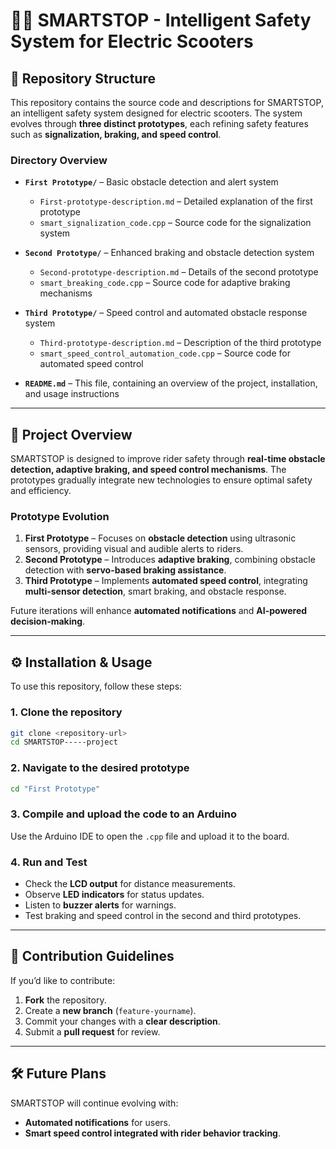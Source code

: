# 🚴‍♂️ SMARTSTOP - Intelligent Safety System for Electric Scooters  

## 📁 Repository Structure  

This repository contains the source code and descriptions for SMARTSTOP, an intelligent safety system designed for electric scooters. The system evolves through **three distinct prototypes**, each refining safety features such as **signalization, braking, and speed control**.

### **Directory Overview**
- **`First Prototype/`** – Basic obstacle detection and alert system  
  - `First-prototype-description.md` – Detailed explanation of the first prototype  
  - `smart_signalization_code.cpp` – Source code for the signalization system  

- **`Second Prototype/`** – Enhanced braking and obstacle detection system  
  - `Second-prototype-description.md` – Details of the second prototype  
  - `smart_breaking_code.cpp` – Source code for adaptive braking mechanisms  

- **`Third Prototype/`** – Speed control and automated obstacle response system  
  - `Third-prototype-description.md` – Description of the third prototype  
  - `smart_speed_control_automation_code.cpp` – Source code for automated speed control  

- **`README.md`** – This file, containing an overview of the project, installation, and usage instructions  

---

## 🚀 Project Overview  

SMARTSTOP is designed to improve rider safety through **real-time obstacle detection, adaptive braking, and speed control mechanisms**. The prototypes gradually integrate new technologies to ensure optimal safety and efficiency.

### **Prototype Evolution**
1. **First Prototype** – Focuses on **obstacle detection** using ultrasonic sensors, providing visual and audible alerts to riders.
2. **Second Prototype** – Introduces **adaptive braking**, combining obstacle detection with **servo-based braking assistance**.
3. **Third Prototype** – Implements **automated speed control**, integrating **multi-sensor detection**, smart braking, and obstacle response.

Future iterations will enhance **automated notifications** and **AI-powered decision-making**.

---

## ⚙️ Installation & Usage  

To use this repository, follow these steps:

### **1. Clone the repository**
```bash
git clone <repository-url>
cd SMARTSTOP-----project
```

### **2. Navigate to the desired prototype**
```bash
cd "First Prototype"
```

### **3. Compile and upload the code to an Arduino**
Use the Arduino IDE to open the `.cpp` file and upload it to the board.

### **4. Run and Test**
- Check the **LCD output** for distance measurements.
- Observe **LED indicators** for status updates.
- Listen to **buzzer alerts** for warnings.
- Test braking and speed control in the second and third prototypes.

---

## 📌 Contribution Guidelines  

If you’d like to contribute:
1. **Fork** the repository.
2. Create a **new branch** (`feature-yourname`).
3. Commit your changes with a **clear description**.
4. Submit a **pull request** for review.

---

## 🛠️ Future Plans  

SMARTSTOP will continue evolving with:
- **Automated notifications** for users.
- **Smart speed control integrated with rider behavior tracking**.

